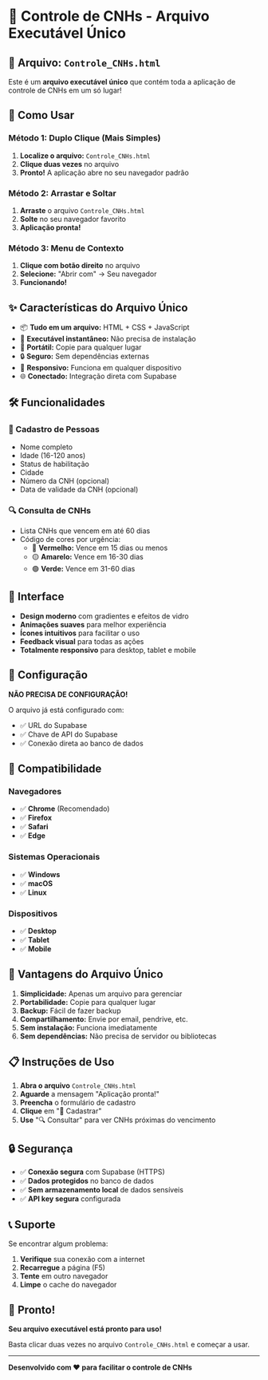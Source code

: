 # 🚗 Controle de CNHs - Arquivo Executável Único

## 📁 Arquivo: `Controle_CNHs.html`

Este é um **arquivo executável único** que contém toda a aplicação de controle de CNHs em um só lugar!

## 🎯 Como Usar

### Método 1: Duplo Clique (Mais Simples)
1. **Localize o arquivo:** `Controle_CNHs.html`
2. **Clique duas vezes** no arquivo
3. **Pronto!** A aplicação abre no seu navegador padrão

### Método 2: Arrastar e Soltar
1. **Arraste** o arquivo `Controle_CNHs.html`
2. **Solte** no seu navegador favorito
3. **Aplicação pronta!**

### Método 3: Menu de Contexto
1. **Clique com botão direito** no arquivo
2. **Selecione:** "Abrir com" → Seu navegador
3. **Funcionando!**

## ✨ Características do Arquivo Único

- 📦 **Tudo em um arquivo:** HTML + CSS + JavaScript
- 🚀 **Executável instantâneo:** Não precisa de instalação
- 💾 **Portátil:** Copie para qualquer lugar
- 🔒 **Seguro:** Sem dependências externas
- 📱 **Responsivo:** Funciona em qualquer dispositivo
- 🌐 **Conectado:** Integração direta com Supabase

## 🛠️ Funcionalidades

### 📝 Cadastro de Pessoas
- Nome completo
- Idade (16-120 anos)
- Status de habilitação
- Cidade
- Número da CNH (opcional)
- Data de validade da CNH (opcional)

### 🔍 Consulta de CNHs
- Lista CNHs que vencem em até 60 dias
- Código de cores por urgência:
  - 🔴 **Vermelho:** Vence em 15 dias ou menos
  - 🟡 **Amarelo:** Vence em 16-30 dias
  - 🟢 **Verde:** Vence em 31-60 dias

## 🎨 Interface

- **Design moderno** com gradientes e efeitos de vidro
- **Animações suaves** para melhor experiência
- **Ícones intuitivos** para facilitar o uso
- **Feedback visual** para todas as ações
- **Totalmente responsivo** para desktop, tablet e mobile

## 🔧 Configuração

**NÃO PRECISA DE CONFIGURAÇÃO!**

O arquivo já está configurado com:
- ✅ URL do Supabase
- ✅ Chave de API do Supabase
- ✅ Conexão direta ao banco de dados

## 📱 Compatibilidade

### Navegadores
- ✅ **Chrome** (Recomendado)
- ✅ **Firefox**
- ✅ **Safari**
- ✅ **Edge**

### Sistemas Operacionais
- ✅ **Windows**
- ✅ **macOS**
- ✅ **Linux**

### Dispositivos
- ✅ **Desktop**
- ✅ **Tablet**
- ✅ **Mobile**

## 🚀 Vantagens do Arquivo Único

1. **Simplicidade:** Apenas um arquivo para gerenciar
2. **Portabilidade:** Copie para qualquer lugar
3. **Backup:** Fácil de fazer backup
4. **Compartilhamento:** Envie por email, pendrive, etc.
5. **Sem instalação:** Funciona imediatamente
6. **Sem dependências:** Não precisa de servidor ou bibliotecas

## 📋 Instruções de Uso

1. **Abra o arquivo** `Controle_CNHs.html`
2. **Aguarde** a mensagem "Aplicação pronta!"
3. **Preencha** o formulário de cadastro
4. **Clique** em "💾 Cadastrar"
5. **Use** "🔍 Consultar" para ver CNHs próximas do vencimento

## 🔒 Segurança

- ✅ **Conexão segura** com Supabase (HTTPS)
- ✅ **Dados protegidos** no banco de dados
- ✅ **Sem armazenamento local** de dados sensíveis
- ✅ **API key segura** configurada

## 📞 Suporte

Se encontrar algum problema:
1. **Verifique** sua conexão com a internet
2. **Recarregue** a página (F5)
3. **Tente** em outro navegador
4. **Limpe** o cache do navegador

## 🎉 Pronto!

**Seu arquivo executável está pronto para uso!**

Basta clicar duas vezes no arquivo `Controle_CNHs.html` e começar a usar.

---

**Desenvolvido com ❤️ para facilitar o controle de CNHs** 